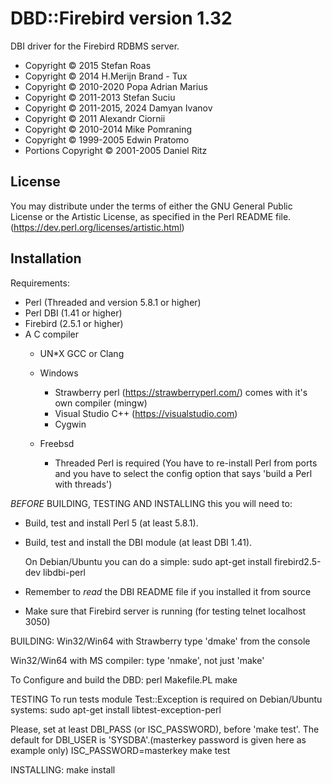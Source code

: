 DBD::Firebird version 1.32
==========================

DBI driver for the Firebird RDBMS server.

- Copyright © 2015  Stefan Roas
- Copyright © 2014  H.Merijn Brand - Tux
- Copyright © 2010-2020  Popa Adrian Marius
- Copyright © 2011-2013  Stefan Suciu
- Copyright © 2011-2015, 2024  Damyan Ivanov
- Copyright © 2011  Alexandr Ciornii
- Copyright © 2010-2014  Mike Pomraning
- Copyright © 1999-2005  Edwin Pratomo
- Portions Copyright © 2001-2005  Daniel Ritz

License
-------

You may distribute under the terms of either the GNU General Public
License or the Artistic License, as specified in the Perl README file.
(https://dev.perl.org/licenses/artistic.html)


Installation
------------

Requirements:

- Perl (Threaded and version 5.8.1 or higher)
- Perl DBI (1.41 or higher)
- Firebird (2.5.1 or higher)
- A C compiler
  * UN*X
    GCC or Clang
    

  * Windows
    - Strawberry perl (https://strawberryperl.com/) comes with it's own compiler (mingw)
    - Visual Studio C++ (https://visualstudio.com) 
    - Cygwin
  * Freebsd
    - Threaded Perl is required (You have to re-install Perl from
    ports and you have to select the config option that says 'build a
    Perl with threads')


*BEFORE* BUILDING, TESTING AND INSTALLING this you will need to:

- Build, test and install Perl 5 (at least 5.8.1).

- Build, test and install the DBI module (at least DBI 1.41).

  On Debian/Ubuntu you can do a simple:
    sudo apt-get install firebird2.5-dev libdbi-perl

- Remember to *read* the DBI README file if you installed it from source

- Make sure that Firebird server is running (for testing telnet localhost 3050)


BUILDING:
  Win32/Win64 with Strawberry
    type 'dmake' from the console

  Win32/Win64 with MS compiler:
    type 'nmake', not just 'make'

  To Configure and build the DBD:
    perl Makefile.PL
    make

TESTING
  To run tests module Test::Exception is required on Debian/Ubuntu systems:
     sudo apt-get install libtest-exception-perl

  Please, set at least DBI_PASS (or ISC_PASSWORD), before 'make test'.
  The default for DBI_USER is 'SYSDBA'.(masterkey password is given here as example only)
    ISC_PASSWORD=masterkey make test

INSTALLING:
    make install

